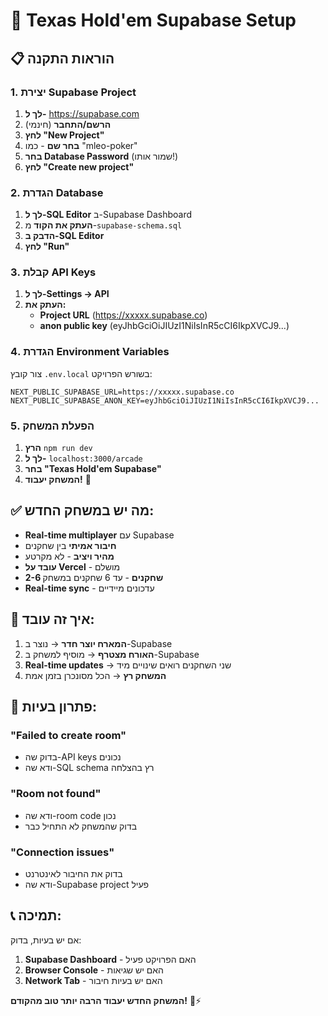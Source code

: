# 🎴 Texas Hold'em Supabase Setup

## 📋 הוראות התקנה

### 1. יצירת Supabase Project

1. **לך ל-** https://supabase.com
2. **הרשם/התחבר** (חינמי)
3. **לחץ "New Project"**
4. **בחר שם** - כמו "mleo-poker"
5. **בחר Database Password** (שמור אותו!)
6. **לחץ "Create new project"**

### 2. הגדרת Database

1. **לך ל-SQL Editor** ב-Supabase Dashboard
2. **העתק את הקוד** מ-`supabase-schema.sql`
3. **הדבק ב-SQL Editor**
4. **לחץ "Run"**

### 3. קבלת API Keys

1. **לך ל-Settings → API**
2. **העתק את:**
   - **Project URL** (https://xxxxx.supabase.co)
   - **anon public key** (eyJhbGciOiJIUzI1NiIsInR5cCI6IkpXVCJ9...)

### 4. הגדרת Environment Variables

צור קובץ `.env.local` בשורש הפרויקט:

```env
NEXT_PUBLIC_SUPABASE_URL=https://xxxxx.supabase.co
NEXT_PUBLIC_SUPABASE_ANON_KEY=eyJhbGciOiJIUzI1NiIsInR5cCI6IkpXVCJ9...
```

### 5. הפעלת המשחק

1. **הרץ** `npm run dev`
2. **לך ל-** `localhost:3000/arcade`
3. **בחר "Texas Hold'em Supabase"**
4. **המשחק יעבוד!** 🎴

## ✅ מה יש במשחק החדש:

- **Real-time multiplayer** עם Supabase
- **חיבור אמיתי** בין שחקנים
- **מהיר ויציב** - לא מקרטע
- **עובד על Vercel** - מושלם
- **2-6 שחקנים** - עד 6 שחקנים במשחק
- **Real-time sync** - עדכונים מיידיים

## 🚀 איך זה עובד:

1. **המארח יוצר חדר** → נוצר ב-Supabase
2. **האורח מצטרף** → מוסיף למשחק ב-Supabase
3. **Real-time updates** → שני השחקנים רואים שינויים מיד
4. **המשחק רץ** → הכל מסונכרן בזמן אמת

## 🔧 פתרון בעיות:

### "Failed to create room"
- בדוק שה-API keys נכונים
- ודא שה-SQL schema רץ בהצלחה

### "Room not found"
- ודא שה-room code נכון
- בדוק שהמשחק לא התחיל כבר

### "Connection issues"
- בדוק את החיבור לאינטרנט
- ודא שה-Supabase project פעיל

## 📞 תמיכה:

אם יש בעיות, בדוק:
1. **Supabase Dashboard** - האם הפרויקט פעיל
2. **Browser Console** - האם יש שגיאות
3. **Network Tab** - האם יש בעיות חיבור

**המשחק החדש יעבוד הרבה יותר טוב מהקודם!** 🎴⚡
